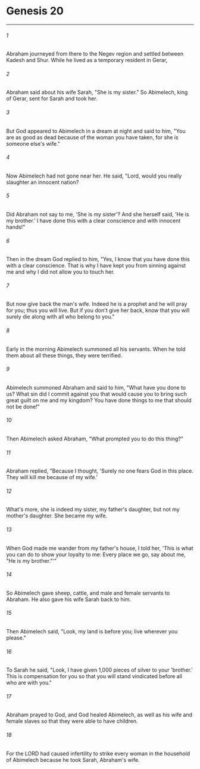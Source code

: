 # Genesis 20
***



###### 1 
Abraham journeyed from there to the Negev region and settled between Kadesh and Shur. While he lived as a temporary resident in Gerar, 

###### 2 
Abraham said about his wife Sarah, "She is my sister." So Abimelech, king of Gerar, sent for Sarah and took her. 

###### 3 
But God appeared to Abimelech in a dream at night and said to him, "You are as good as dead because of the woman you have taken, for she is someone else's wife." 

###### 4 
Now Abimelech had not gone near her. He said, "Lord, would you really slaughter an innocent nation? 

###### 5 
Did Abraham not say to me, 'She is my sister'? And she herself said, 'He is my brother.' I have done this with a clear conscience and with innocent hands!" 

###### 6 
Then in the dream God replied to him, "Yes, I know that you have done this with a clear conscience. That is why I have kept you from sinning against me and why I did not allow you to touch her. 

###### 7 
But now give back the man's wife. Indeed he is a prophet and he will pray for you; thus you will live. But if you don't give her back, know that you will surely die along with all who belong to you." 

###### 8 
Early in the morning Abimelech summoned all his servants. When he told them about all these things, they were terrified. 

###### 9 
Abimelech summoned Abraham and said to him, "What have you done to us? What sin did I commit against you that would cause you to bring such great guilt on me and my kingdom? You have done things to me that should not be done!" 

###### 10 
Then Abimelech asked Abraham, "What prompted you to do this thing?" 

###### 11 
Abraham replied, "Because I thought, 'Surely no one fears God in this place. They will kill me because of my wife.' 

###### 12 
What's more, she is indeed my sister, my father's daughter, but not my mother's daughter. She became my wife. 

###### 13 
When God made me wander from my father's house, I told her, 'This is what you can do to show your loyalty to me: Every place we go, say about me, "He is my brother."'" 

###### 14 
So Abimelech gave sheep, cattle, and male and female servants to Abraham. He also gave his wife Sarah back to him. 

###### 15 
Then Abimelech said, "Look, my land is before you; live wherever you please." 

###### 16 
To Sarah he said, "Look, I have given 1,000 pieces of silver to your 'brother.' This is compensation for you so that you will stand vindicated before all who are with you." 

###### 17 
Abraham prayed to God, and God healed Abimelech, as well as his wife and female slaves so that they were able to have children. 

###### 18 
For the LORD had caused infertility to strike every woman in the household of Abimelech because he took Sarah, Abraham's wife.
